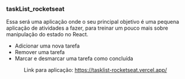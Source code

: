 ### taskList_rocketseat
Essa será uma aplicação onde o seu principal objetivo é uma pequena aplicação de atividades a fazer, para treinar um pouco mais sobre manipulação do estado no React.

<ul>
<li>Adicionar uma nova tarefa</li>
<li>Remover uma tarefa</li>
<li>Marcar e desmarcar uma tarefa como concluída</li>





<ul/>


Link para aplicação: https://tasklist-rocketseat.vercel.app/
